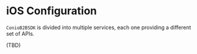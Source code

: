 # iOS Configuration

`ConioB2BSDK` is divided into multiple services, each one providing a different set of APIs.<br>

(TBD)
